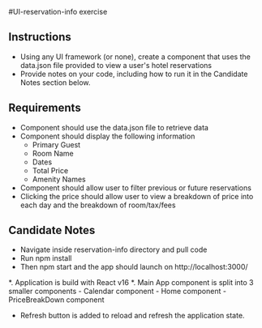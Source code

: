 #UI-reservation-info exercise

## Instructions
* Using any UI framework (or none), create a component that uses the data.json file provided to view a user's hotel reservations
* Provide notes on your code, including how to run it in the Candidate Notes section below.

## Requirements
* Component should use the data.json file to retrieve data
* Component should display the following information
    * Primary Guest
    * Room Name
    * Dates
    * Total Price
    * Amenity Names
* Component should allow user to filter previous or future reservations
* Clicking the price should allow user to view a breakdown of price into each day and the breakdown of room/tax/fees

## Candidate Notes

* Navigate inside reservation-info directory and pull code
* Run npm install
* Then npm start and the app should launch on http://localhost:3000/

*. Application is build with React v16
*. Main App component is split into 3 smaller components
	- Calendar component
	- Home component
	- PriceBreakDown component
* Refresh button is added to reload and refresh the application state.
   
   
